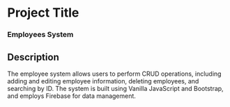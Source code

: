 # Project Title
### Employees System
## Description
The employee system allows users to perform CRUD operations, including adding and editing employee information, deleting employees, and searching by ID. The system is built using Vanilla JavaScript and Bootstrap, and employs Firebase for data management.


